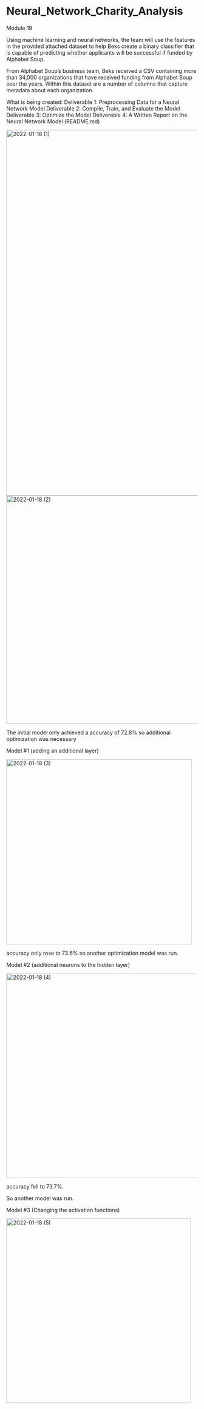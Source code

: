 # Neural_Network_Charity_Analysis
Module 19

Using machine learning and neural networks, the team will use the features in the provided attached dataset to help Beks create a binary classifier that is capable of predicting whether applicants will be successful if funded by Alphabet Soup.

From Alphabet Soup’s business team, Beks received a CSV containing more than 34,000 organizations that have received funding from Alphabet Soup over the years. Within this dataset are a number of columns that capture metadata about each organization.

What is being created:
Deliverable 1: Preprocessing Data for a Neural Network Model
Deliverable 2: Compile, Train, and Evaluate the Model
Deliverable 3: Optimize the Model
Deliverable 4: A Written Report on the Neural Network Model (README.md)

<img width="963" alt="2022-01-18 (1)" src="https://user-images.githubusercontent.com/86638388/150060884-df7f316a-e2ce-43ff-a2b7-061ae69971ad.png">

<img width="602" alt="2022-01-18 (2)" src="https://user-images.githubusercontent.com/86638388/150061177-6c90ea32-581d-4e37-b4a5-771c7ae307c5.png">

The initial model only achieved a accuracy of 72.8% so additional optimization was necessary

Model #1 (adding an additional layer)

<img width="488" alt="2022-01-18 (3)" src="https://user-images.githubusercontent.com/86638388/150061677-17af0d4c-6abf-491e-bd52-646a33580ef7.png">

accuracy only rose to 73.6% so another optimization model was run.

Model #2 (additional neurons to the hidden layer)

<img width="539" alt="2022-01-18 (4)" src="https://user-images.githubusercontent.com/86638388/150061960-0b54996e-671d-4d69-b95e-d485d587f60b.png">

accuracy fell to 73.7%.

So another model was run.

Model #3 (Changing the activation functions)

<img width="486" alt="2022-01-18 (5)" src="https://user-images.githubusercontent.com/86638388/150062136-cbe3daca-61db-444d-92a4-7f70d98bac1e.png">






